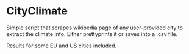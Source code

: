 # CityClimate

Simple script that scrapes wikipedia page of any user-provided city to extract the climate info.
Either prettyprints it or saves into a .csv file.

Results for some EU and US cities included.
